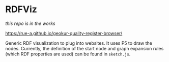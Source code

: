 # RDFViz

*this repo is in the works*

https://rue-a.github.io/geokur-quality-register-browser/

Generic RDF visualization to plug into websites. It uses P5 to draw the nodes. Currently, the definition of the start node and graph expansion rules (which RDF properties are used) can be found in `sketch.js`.
